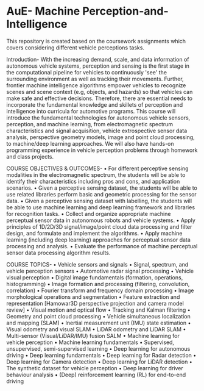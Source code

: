 # AuE- Machine Perception-and-Intelligence
This repository is created based on the coursework assignments which covers considering different vehicle perceptions tasks.

Introduction-
With the increasing demand, scale, and data information of autonomous vehicle systems, perception and sensing is the first stage in the computational pipeline for vehicles to
continuously 'see' the surrounding environment as well as tracking their movements. Further, frontier machine intelligence algorithms empower vehicles to recognize scenes and scene
context (e.g, objects, and hazards) so that vehicles can make safe and effective decisions. Therefore, there are essential needs to incorporate the fundamental knowledge and skillets of
perception and intelligence into curricula for automotive programs. This course will introduce the fundamental technologies for autonomous vehicle sensors, perception, and machine learning, from electromagnetic spectrum characteristics and signal acquisition, vehicle extrospective sensor data analysis, perspective geometry models, image
and point cloud processing, to machine/deep learning approaches. We will also have hands-on programming experience in vehicle perception problems through homework and class projects.

COURSE OBJECTIVES & OUTCOMES-
•	For different perceptive sensing modalities in the electromagnetic spectrum, the students will be able to identify their characteristics including pros and cons, and application scenarios.
•	Given a perceptive sensing dataset, the students will be able to use related libraries perform basic and geometric processing for the sensor data.
•	Given a perceptive sensing dataset with labelling, the students will be able to use machine learning and deep learning framework and libraries for recognition tasks.
•	Collect and organize appropriate machine perceptual sensor data in autonomous robots and vehicle systems.
•	Apply principles of 1D/2D/3D signal/image/point cloud data processing and filter design, and formulate and implement the algorithms.
•	Apply machine learning (including deep learning) approaches for perceptual sensor data processing and analysis.
•	Evaluate the performance of machine perceptual sensor data processing algorithm results.

COURSE TOPICS-
•	Vehicle sensors and signals
•	Signal, spectrum, and vehicle perception sensors
•	Automotive radar signal processing 
•	Vehicle visual perception
•	Digital image fundamentals (formation, operations, histogramming) 
•	Image formation and processing (filtering, convolution, correlation)
•	Fourier transform and frequency domain processing
•	Image morphological operations and segmentation
•	Feature extraction and representation [Hamowar3D perspective projection and camera model review]
•	Visual motion and optical flow
•	Tracking and Kalman filtering
•	Geometry and point cloud processing
•	Vehicle simultaneous localization and mapping (SLAM)
•	Inertial measurement unit (IMU) state estimation
•	Visual odometry and visual SLAM
•	LiDAR odometry and LiDAR SLAM
•	Multi-sensor (Visual/LiDAR/IMU) fusion SALM
•	Machine learning for vehicle perception
•	Machine learning fundamentals
•	Supervised, unsupervised, semi-supervised learning
•	Deep learning for autonomous driving
•	Deep learning fundamentals
•	Deep learning for Radar detection
•	Deep learning for Camera detection
•	Deep learning for LiDAR detection
•	The synthetic dataset for vehicle perception
•	Deep learning for driver behaviour analysis
•	(Deep) reinforcement learning (RL) for end-to-end driving

